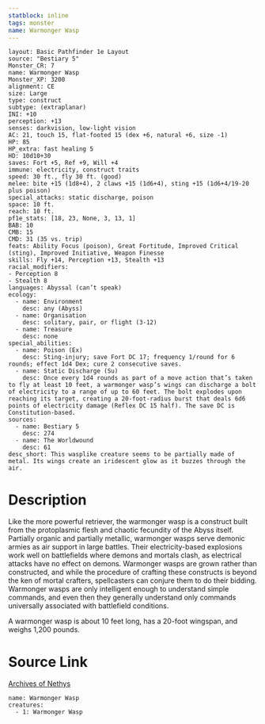 ```yaml
---
statblock: inline
tags: monster
name: Warmonger Wasp
---
```

```statblock
layout: Basic Pathfinder 1e Layout
source: "Bestiary 5"
Monster_CR: 7
name: Warmonger Wasp
Monster_XP: 3200
alignment: CE
size: Large
type: construct
subtype: (extraplanar)
INI: +10
perception: +13
senses: darkvision, low-light vision
AC: 21, touch 15, flat-footed 15 (dex +6, natural +6, size -1)
HP: 85
HP_extra: fast healing 5
HD: 10d10+30
saves: Fort +5, Ref +9, Will +4
immune: electricity, construct traits
speed: 30 ft., fly 30 ft. (good)
melee: bite +15 (1d8+4), 2 claws +15 (1d6+4), sting +15 (1d6+4/19-20 plus poison)
special_attacks: static discharge, poison
space: 10 ft.
reach: 10 ft.
pf1e_stats: [18, 23, None, 3, 13, 1]
BAB: 10
CMB: 15
CMD: 31 (35 vs. trip)
feats: Ability Focus (poison), Great Fortitude, Improved Critical (sting), Improved Initiative, Weapon Finesse
skills: Fly +14, Perception +13, Stealth +13
racial_modifiers:
- Perception 8
- Stealth 8
languages: Abyssal (can’t speak)
ecology:
  - name: Environment
    desc: any (Abyss)
  - name: Organisation
    desc: solitary, pair, or flight (3-12)
  - name: Treasure
    desc: none
special_abilities:
  - name: Poison (Ex)
    desc: Sting-injury; save Fort DC 17; frequency 1/round for 6 rounds; effect 1d4 Dex; cure 2 consecutive saves.
  - name: Static Discharge (Su)
    desc: Once every 1d4 rounds as part of a move action that’s taken to fly at least 10 feet, a warmonger wasp’s wings can discharge a bolt of electricity to a range of up to 60 feet. The bolt explodes upon reaching its target, creating a 20-foot-radius burst that deals 6d6 points of electricity damage (Reflex DC 15 half). The save DC is Constitution-based.
sources:
  - name: Bestiary 5
    desc: 274
  - name: The Worldwound
    desc: 61
desc_short: This wasplike creature seems to be partially made of metal. Its wings create an iridescent glow as it buzzes through the air.
```
# Description
Like the more powerful retriever, the warmonger wasp is a construct built from the protoplasmic flesh and chaotic fecundity of the Abyss itself. Partially organic and partially metallic, warmonger wasps serve demonic armies as air support in large battles. Their electricity-based explosions work well on battlefields where demons and mortals clash, as electrical attacks have no effect on demons. Warmonger wasps are grown rather than constructed, and while the procedure of crafting these constructs is beyond the ken of mortal crafters, spellcasters can conjure them to do their bidding. Warmonger wasps are only intelligent enough to understand simple commands, and even then they generally understand only commands universally associated with battlefield conditions.

 A warmonger wasp is about 10 feet long, has a 20-foot wingspan, and weighs 1,200 pounds.
# Source Link
[Archives of Nethys](https://aonprd.com/MonsterDisplay.aspx?ItemName=Warmonger%20Wasp)
```encounter-table
name: Warmonger Wasp
creatures:
  - 1: Warmonger Wasp
```
